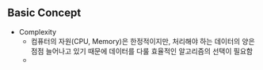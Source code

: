 ## Basic Concept

- Complexity
  - 컴퓨터의 자원(CPU, Memory)은 한정적이지만, 처리해야 하는 데이터의 양은 점점 늘어나고 있기 때문에 데이터를 다룰 효율적인 알고리즘의 선택이 필요함
  - 